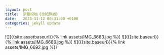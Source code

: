 ```yaml
---
layout: post
title:  京剧扮相《贵妃醉酒》
date:   2023-11-12 00:31:00 +0100
categories: jekyll update
---
```

![]({{site.assetbaseurl}}{% link assets/IMG_6683.jpg %})
![]({{site.baseurl}}{% link assets/IMG_6686.jpg %})
![]({{site.baseurl}}{% link assets/IMG_6692.jpg %})

